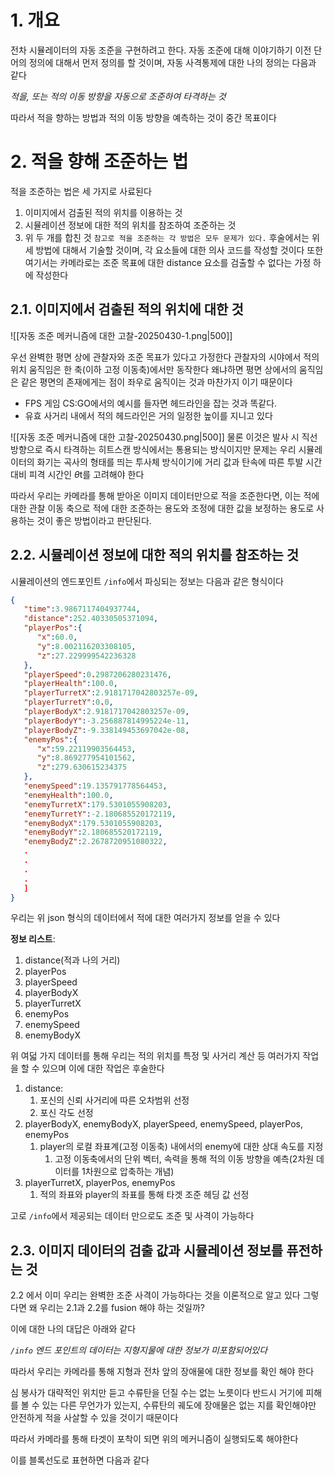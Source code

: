 # 1. 개요
전차 시뮬레이터의 자동 조준을 구현하려고 한다.
자동 조준에 대해 이야기하기 이전 단어의 정의에 대해서 먼저 정의를 할 것이며, 자동 사격통제에 대한 나의 정의는 다음과 같다

*적을, 또는 적의 이동 방향을 자동으로 조준하여 타격하는 것* 

따라서 적을 향하는 방법과 적의 이동 방향을 예측하는 것이 중간 목표이다

# 2. 적을 향해 조준하는 법
적을 조준하는 법은 세 가지로 사료된다
1. 이미지에서 검출된 적의 위치를 이용하는 것
2. 시뮬레이션 정보에 대한 적의 위치를 참조하여 조준하는 것
3. 위 두 개를 합친 것
`참고로 적을 조준하는 각 방법은 모두 문제가 있다.`
후술에서는 위 세 방법에 대해서 기술할 것이며, 각 요소들에 대한 의사 코드를 작성할 것이다
또한 여기서는 카메라로는 조준 목표에 대한 distance 요소를 검출할 수 없다는 가정 하에 작성한다
## 2.1. 이미지에서 검출된 적의 위치에 대한 것

![[자동 조준 메커니즘에 대한 고찰-20250430-1.png|500]]

우선 완벽한 평면 상에 관찰자와 조준 목표가 있다고 가정한다 
관찰자의 시야에서 적의 위치 움직임은 한 축(이하 고정 이동축)에서만 동작한다
왜냐하면 평면 상에서의 움직임은 같은 평면의 존재에게는 점이 좌우로 움직이는 것과 마찬가지 이기 때문이다 
- FPS 게임 CS:GO에서의 예시를 들자면 헤드라인을 잡는 것과 똑같다.
- 유효 사거리 내에서 적의 헤드라인은 거의 일정한 높이를 지니고 있다

![[자동 조준 메커니즘에 대한 고찰-20250430.png|500]]
물론 이것은 발사 시 직선 방향으로 즉시 타격하는 히트스캔 방식에서는 통용되는 방식이지만 문제는 우리 시뮬레이터의 화기는 곡사의 형태를 띄는 투사체 방식이기에 거리 값과 탄속에 따른 투발 시간 대비 피격 시간인 $\theta \text{t}$를 고려해야 한다

따라서 우리는 카메라를 통해 받아온 이미지 데이터만으로 적을 조준한다면, 이는 적에 대한 관찰 이동 축으로 적에 대한 조준하는 용도와 조정에 대한 값을 보정하는 용도로 사용하는 것이 좋은 방법이라고 판단된다.
## 2.2. 시뮬레이션 정보에 대한 적의 위치를 참조하는 것
시뮬레이션의 엔드포인트 `/info`에서 파싱되는 정보는 다음과 같은 형식이다

```json
{
   "time":3.9867117404937744,
   "distance":252.40330505371094,
   "playerPos":{
      "x":60.0,
      "y":8.002116203308105,
      "z":27.229999542236328
   },
   "playerSpeed":0.2987206280231476,
   "playerHealth":100.0,
   "playerTurretX":2.9181717042803257e-09,
   "playerTurretY":0.0,
   "playerBodyX":2.9181717042803257e-09,
   "playerBodyY":-3.256887814995224e-11,
   "playerBodyZ":-9.338149453697042e-08,
   "enemyPos":{
      "x":59.22119903564453,
      "y":8.869277954101562,
      "z":279.630615234375
   },
   "enemySpeed":19.135791778564453,
   "enemyHealth":100.0,
   "enemyTurretX":179.5301055908203,
   "enemyTurretY":-2.180685520172119,
   "enemyBodyX":179.5301055908203,
   "enemyBodyY":2.180685520172119,
   "enemyBodyZ":2.2678720951080322,
   .
   .
   .
   .
   ]
}
```

우리는 위 json 형식의 데이터에서 적에 대한 여러가지 정보를 얻을 수 있다

**정보 리스트**:
1. distance(적과 나의 거리)
2. playerPos
3. playerSpeed
4. playerBodyX
5. playerTurretX
6. enemyPos
7. enemySpeed
8. enemyBodyX

위 여덟 가지 데이터를 통해 우리는 적의 위치를 특정 및 사거리 계산 등 여러가지 작업을 할 수 있으며 이에 대한 작업은 후술한다

1. distance:
	1. 포신의 신뢰 사거리에 따른 오차범위 선정
	2. 포신 각도 선정
2. playerBodyX, enemyBodyX, playerSpeed, enemySpeed, playerPos, enemyPos
	1. player의 로컬 좌표계(고정 이동축) 내에서의 enemy에 대한 상대 속도를 지정
		1. 고정 이동축에서의 단위 벡터, 속력을 통해 적의 이동 방향을 예측(2차원 데이터를 1차원으로 압축하는 개념)
3. playerTurretX, playerPos, enemyPos
	1. 적의 좌표와 player의 좌표를 통해 타겟 조준 헤딩 값 선정

고로 `/info`에서 제공되는 데이터 만으로도 조준 및 사격이 가능하다
## 2.3. 이미지 데이터의 검출 값과 시뮬레이션 정보를 퓨전하는 것

2.2 에서 이미 우리는 완벽한 조준 사격이 가능하다는 것을 이론적으로 알고 있다
그렇다면 왜 우리는 2.1과 2.2를 fusion 해야 하는 것일까?

이에 대한 나의 대답은 아래와 같다

*`/info` 엔드 포인트의 데이터는 지형지물에 대한 정보가 미포함되어있다*

따라서 우리는 카메라를 통해 지형과 전차 앞의 장애물에 대한 정보를 확인 해야 한다

심 봉사가 대략적인 위치만 듣고 수류탄을 던질 수는 없는 노릇이다
반드시 거기에 피해를 볼 수 있는 다른 무언가가 있는지, 수류탄의 궤도에 장애물은 없는 지를 확인해야만 안전하게 적을 사살할 수 있을 것이기 때문이다

따라서 카메라를 통해 타겟이 포착이 되면 위의 메커니즘이 실행되도록 해야한다

이를 블록선도로 표현하면 다음과 같다
